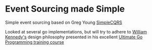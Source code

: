 # Event Sourcing made Simple
Simple event sourcing based on Greg Young [SimpleCQRS](https://github.com/gregoryyoung/m-r)

Looked at several go implementations, but will try to adhere to [William Kennedy's](http://www.goinggo.net/) design philosophy presented in his excellent [Ultimate Go Programming training course](https://www.safaribooksonline.com/library/view/ultimate-go-programming/9780134757476/)
